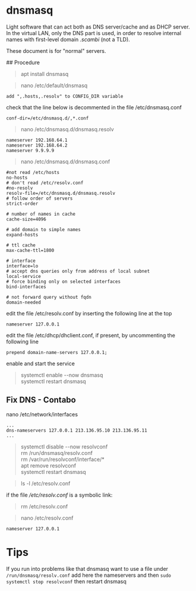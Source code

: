 # dnsmasq

Light software that can act both as DNS server/cache and as DHCP server.  
In the virtual LAN, only the DNS part is used, in order to resolve internal names with first-level domain *.scambi* (not a TLD).

These document is for "normal" servers.  

## Procedure

> apt install dnsmasq

>nano /etc/default/dnsmasq

  	add ",.hosts,.resolv" to CONFIG_DIR variable

check that the line below is decommented in the file /etc/dnsmasq.conf  

    conf-dir=/etc/dnsmasq.d/,*.conf


>nano /etc/dnsmasq.d/dnsmasq.resolv

    nameserver 192.168.64.1
    nameserver 192.168.64.2
    nameserver 9.9.9.9

>nano /etc/dnsmasq.d/dnsmasq.conf

    #not read /etc/hosts
    no-hosts
    # don't read /etc/resolv.conf
    #no-resolv
    resolv-file=/etc/dnsmasq.d/dnsmasq.resolv
    # follow order of servers
    strict-order

    # number of names in cache
    cache-size=4096

    # add domain to simple names
    expand-hosts

    # ttl cache
    max-cache-ttl=1800

    # interface
    interface=lo
    # accept dns queries only from address of local subnet
    local-service
    # force binding only on selected interfaces
    bind-interfaces

    # not forward query without fqdn
    domain-needed

edit the file /etc/resolv.conf by inserting the following line at the top  

    nameserver 127.0.0.1

edit the file /etc/dhcp/dhclient.conf, if present, by uncommenting the following line  

    prepend domain-name-servers 127.0.0.1;

enable and start the service  
>systemctl enable --now dnsmasq  
>systemctl restart dnsmasq


## Fix DNS - Contabo

nano /etc/network/interfaces

    ...
    dns-nameservers 127.0.0.1 213.136.95.10 213.136.95.11
    ...

>systemctl disable --now resolvconf  
>rm /run/dnsmasq/resolv.conf  
>rm /var/run/resolvconf/interface/*  
>apt remove resolvconf  
>systemctl restart dnsmasq

>ls -l /etc/resolv.conf

if the file */etc/resolv.conf* is a symbolic link:  
>rm /etc/resolv.conf

>nano /etc/resolv.conf

    nameserver 127.0.0.1

# Tips
If you run into problems like that dnsmasq want to use a file under `/run/dnsmasq/resolv.conf` add here the nameservers and then `sudo systemctl stop resolvconf` then restart dnsmasq
